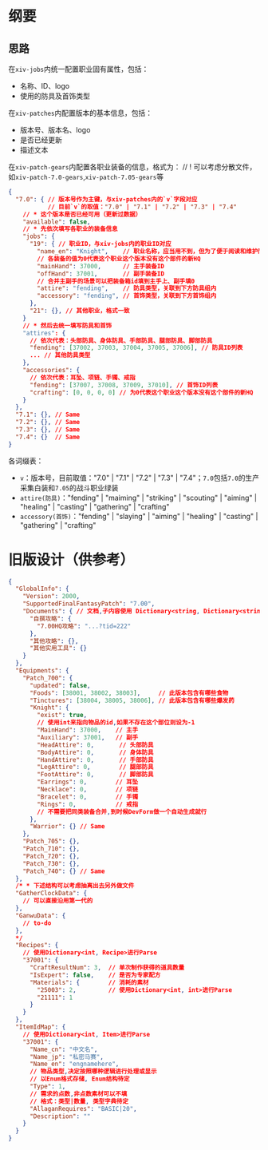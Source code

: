 # 纲要

## 思路

在`xiv-jobs`内统一配置职业固有属性，包括：
- 名称、ID、logo
- 使用的防具及首饰类型

在`xiv-patches`内配置版本的基本信息，包括：
- 版本号、版本名、logo
- 是否已经更新
- 描述文本

在`xiv-patch-gears`内配置各职业装备的信息，格式为：
// ! 可以考虑分散文件，如`xiv-patch-7.0-gears`,`xiv-patch-7.05-gears`等
```json
{
  "7.0": { // 版本号作为主键，与xiv-patches内的`v`字段对应
           // 目前`v`的取值："7.0" | "7.1" | "7.2" | "7.3" | "7.4"
    // * 这个版本是否已经可用（更新过数据）
    "available": false,
    // * 先依次填写各职业的装备信息
    "jobs": {
      "19": { // 职业ID，与xiv-jobs内的职业ID对应
        "name_en": "Knight",    // 职业名称，应当用不到，但为了便于阅读和维护而记录
        // 各装备的值为0代表这个职业这个版本没有这个部件的新HQ
        "mainHand": 37000,      // 主手装备ID
        "offHand": 37001,       // 副手装备ID
        // 合并主副手的场景可以把装备箱id填到主手上、副手填0
        "attire": "fending",    // 防具类型，关联到下方防具组内
        "accessory": "fending", // 首饰类型，关联到下方首饰组内
      },
      "21": {}, // 其他职业，格式一致
    }
    // * 然后去统一填写防具和首饰
    "attires": {
      // 依次代表：头部防具、身体防具、手部防具、腿部防具、脚部防具
      "fending": [37002, 37003, 37004, 37005, 37006], // 防具ID列表
      ... // 其他防具类型
    },
    "accessories": {
      // 依次代表：耳坠、项链、手镯、戒指
      "fending": [37007, 37008, 37009, 37010], // 首饰ID列表
      "crafting": [0, 0, 0, 0] // 为0代表这个职业这个版本没有这个部件的新HQ
    }
  },
  "7.1": {}, // Same
  "7.2": {}, // Same
  "7.3": {}, // Same
  "7.4": {}  // Same
}
```
各词缀表：
* `v`：版本号，目前取值："7.0" | "7.1" | "7.2" | "7.3" | "7.4"；`7.0`包括`7.0`的生产采集白装和`7.05`的战斗职业绿装
* `attire(防具)`："fending" | "maiming" | "striking" | "scouting" | "aiming" | "healing" | "casting" | "gathering" | "crafting"
* `accessory(首饰)`："fending" | "slaying" | "aiming" | "healing" | "casting" | "gathering" | "crafting"


# 旧版设计（供参考）
```json
{
  "GlobalInfo": {
    "Version": 2000,
    "SupportedFinalFantasyPatch": "7.00",
    "Documents": { // 文档,子内容使用 Dictionary<string, Dictionary<string, string>> 来Parse
      "自撰攻略": {
        "7.00HQ攻略": "...?tid=222"
      },
      "其他攻略": {},
      "其他实用工具": {}
    }
  },
  "Equipments": {
    "Patch_700": {
      "updated": false,
      "Foods": [38001, 38002, 38003],     // 此版本包含有哪些食物
      "Tinctures": [38004, 38005, 38006], // 此版本包含有哪些爆发药
      "Knight": {
        "exist": true,
        // 使用int来指向物品的id,如果不存在这个部位则设为-1
        "MainHand": 37000,    // 主手
        "Auxiliary": 37001,   // 副手
        "HeadAttire": 0,       // 头部防具
        "BodyAttire": 0,       // 身体防具
        "HandAttire": 0,       // 手部防具
        "LegAttire": 0,        // 腿部防具
        "FootAttire": 0,       // 脚部防具
        "Earrings": 0,        // 耳坠
        "Necklace": 0,        // 项链
        "Bracelet": 0,        // 手镯
        "Rings": 0,           // 戒指
        // 不需要把同类装备合并,到时候DevForm做一个自动生成就行
      },
      "Warrior": {} // Same
    },
    "Patch_705": {},
    "Patch_710": {},
    "Patch_720": {},
    "Patch_730": {},
    "Patch_740": {} // Same
  },
  /* * 下述结构可以考虑抽离出去另外做文件
  "GatherClockData": {
    // 可以直接沿用第一代的
  },
  "GanwuData": {
    // to-do
  },
  */
  "Recipes": {
    // 使用Dictionary<int, Recipe>进行Parse
    "37001": {
      "CraftResultNum": 3,  // 单次制作获得的道具数量
      "IsExpert": false,    // 是否为专家配方
      "Materials": {        // 消耗的素材
        "25003": 2,         // 使用Dictionary<int, int>进行Parse
        "21111": 1
      }
    }
  },
  "ItemIdMap": {
    // 使用Dictionary<int, Item>进行Parse
    "37001": {
      "Name_cn": "中文名",
      "Name_jp": "私密马赛",
      "Name_en": "engnamehere",
      // 物品类型,决定按照哪种逻辑进行处理或显示
      // 以Enum格式存储, Enum结构待定
      "Type": 1,
      // 需求的点数,非点数素材可以不填
      // 格式：类型|数量, 类型字典待定
      "AllaganRequires": "BASIC|20",
      "Description": ""
    }
  }
}
```